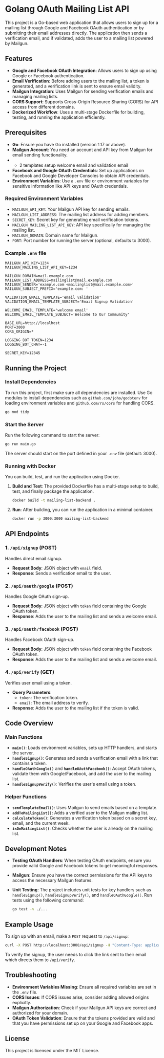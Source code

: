 # Golang OAuth Mailing List API

This project is a Go-based web application that allows users to sign up for a mailing list through Google and Facebook OAuth authentication or by submitting their email addresses directly. The application then sends a verification email,
and if validated, adds the user to a mailing list powered by Mailgun.

## Features

- **Google and Facebook OAuth Integration**: Allows users to sign up using Google or Facebook authentication.
- **Email Verification**: Before adding users to the mailing list, a token is generated, and a verification link is sent to ensure email validity.
- **Mailgun Integration**: Uses Mailgun for sending verification emails and managing mailing lists.
- **CORS Support**: Supports Cross-Origin Resource Sharing (CORS) for API access from different domains.
- **Dockerized Workflow**: Uses a multi-stage Dockerfile for building, testing, and running the application efficiently.

## Prerequisites

- **Go**: Ensure you have Go installed (version 1.17 or above).
- **Mailgun Account**: You need an account and API key from Mailgun for email sending functionality.
-
    - 2 templates setup welcome email and validation email
- **Facebook and Google OAuth Credentials**: Set up applications on Facebook and Google Developer Consoles to obtain API credentials.
- **Environment Variables**: Use a `.env` file or environment variables for sensitive information like API keys and OAuth credentials.

### Required Environment Variables

- `MAILGUN_API_KEY`: Your Mailgun API key for sending emails.
- `MAILGUN_LIST_ADDRESS`: The mailing list address for adding members.
- `SECRET_KEY`: Secret key for generating email verification tokens.
- `MAILGUN_MAILING_LIST_API_KEY`: API key specifically for managing the mailing list.
- `MAILGUN_DOMAIN`: Domain name for Mailgun.
- `PORT`: Port number for running the server (optional, defaults to 3000).

### Example `.env` file

```env
MAILGUN_API_KEY=1234
MAILGUN_MAILING_LIST_API_KEY=1234

MAILGUN_DOMAIN=mail.example.com
MAILGUN_LIST_ADDRESS=mailinglist@mail.example.com
MAILGUN_SENDER='example.com <mailinglist@mail.example.com>'
MAILGUN_SUBJECT_PREFIX='example.com: '

VALIDATION_EMAIL_TEMPLATE='email validation'
VALIDATION_EMAIL_TEMPLATE_SUBJECT='Email Signup Validation'

WELCOME_EMAIL_TEMPLATE='welcome email'
WELCOME_EMAIL_TEMPLATE_SUBJECT='Welcome to Our Community'

BASE_URL=http://localhost
PORT=3000
CORS_ORIGIN=*

LOGGING_BOT_TOKEN=1234
LOGGING_BOT_CHAT=-1

SECRET_KEY=12345
```

## Running the Project

### Install Dependencies

To run this project, first make sure all dependencies are installed. Use Go modules to install dependencies such as `github.com/joho/godotenv` for loading environment variables and `github.com/rs/cors` for handling CORS.

```sh
go mod tidy
```

### Start the Server

Run the following command to start the server:

```sh
go run main.go
```

The server should start on the port defined in your `.env` file (default: 3000).

### Running with Docker

You can build, test, and run the application using Docker.

1. **Build and Test**: The provided Dockerfile has a multi-stage setup to build, test, and finally package the application.

   ```sh
   docker build -t mailing-list-backend .
   ```

2. **Run**: After building, you can run the application in a minimal container.

   ```sh
   docker run -p 3000:3000 mailing-list-backend
   ```

## API Endpoints

### 1. `/api/signup` (POST)

Handles direct email signup.

- **Request Body**: JSON object with `email` field.
- **Response**: Sends a verification email to the user.

### 2. `/api/oauth/google` (POST)

Handles Google OAuth sign-up.

- **Request Body**: JSON object with `token` field containing the Google OAuth token.
- **Response**: Adds the user to the mailing list and sends a welcome email.

### 3. `/api/oauth/facebook` (POST)

Handles Facebook OAuth sign-up.

- **Request Body**: JSON object with `token` field containing the Facebook OAuth token.
- **Response**: Adds the user to the mailing list and sends a welcome email.

### 4. `/api/verify` (GET)

Verifies user email using a token.

- **Query Parameters**:
    - `token`: The verification token.
    - `email`: The email address to verify.
- **Response**: Adds the user to the mailing list if the token is valid.

## Code Overview

### Main Functions

- **`main()`**: Loads environment variables, sets up HTTP handlers, and starts the server.
- **`handleSignup()`**: Generates and sends a verification email with a link that contains a token.
- **`handleOAuthGoogle()`** and **`handleOAuthFacebook()`**: Accept OAuth tokens, validate them with Google/Facebook, and add the user to the mailing list.
- **`handleSignupVerify()`**: Verifies the user's email using a token.

### Helper Functions

- **`sendTemplateEmail()`**: Uses Mailgun to send emails based on a template.
- **`addToMailingList()`**: Adds a verified user to the Mailgun mailing list.
- **`calculateToken()`**: Generates a verification token based on a secret key, email, and the current week.
- **`isOnMailingList()`**: Checks whether the user is already on the mailing list.

## Development Notes

- **Testing OAuth Handlers**: When testing OAuth endpoints, ensure you provide valid Google and Facebook tokens to get meaningful responses.
- **Mailgun**: Ensure you have the correct permissions for the API keys to access the necessary Mailgun features.
- **Unit Testing**: The project includes unit tests for key handlers such as `handleSignup()`, `handleSignupVerify()`, and `handleOAuthGoogle()`. Run tests using the following command:

  ```sh
  go test -v ./...
  ```

## Example Usage

To sign up with an email, make a `POST` request to `/api/signup`:

```sh
curl -X POST http://localhost:3000/api/signup -H "Content-Type: application/json" -d '{"email":"example@example.com"}'
```

To verify the signup, the user needs to click the link sent to their email which directs them to `/api/verify`.

## Troubleshooting

- **Environment Variables Missing**: Ensure all required variables are set in the `.env` file.
- **CORS Issues**: If CORS issues arise, consider adding allowed origins explicitly.
- **Mailgun Authorization**: Check if your Mailgun API keys are correct and authorized for your domain.
- **OAuth Token Validation**: Ensure that the tokens provided are valid and that you have permissions set up on your Google and Facebook apps.

## License

This project is licensed under the MIT License.

